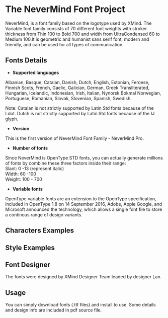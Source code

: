 # The NeverMind Font Project

NeverMind, is a font family based on the logotype used by XMind. The Variable font family consists of 70 different font weights with stroker thickness from Thin 100 to Bold 700 and width from UltraCondensed 60 to Medium 100.It is geometric and humanist sans serif font, modern and friendly, and can be used for all types of communication.

## Fonts Details

* **Supported languages**

Albanian, Basque, Catalan, Danish, Dutch, English, Estonian, Feroese, Finnish Scots, French, Gaelic, Galician, German, Greek Transliterated, Hungarian, Icelandic, Indonesian, Irish, Italian, Nynorsk Bokmal Norwegian, Portuguese, Romanian, Slovak, Slovenian, Spanish, Swedish.

Note: Catalan is not strictly supported by Latin Std fonts because of the Ldot. Dutch is not strictly supported by Latin Std fonts because of the IJ glyph.

* **Version**

This is the first version of NeverMind Font Family - NeverMind Pro.

* **Number of fonts**  

Since NeverMind is OpenType STD fonts, you can actually generate millions of fonts by combine these three factors inside their range:  
Slant: 0 -13 (represent italic)   
Width:  60 -100   
Weight: 100 - 700  

* **Variable fonts**  

OpenType variable fonts are an extension to the OpenType specification, included in OpenType 1.8 on 14 September 2016, Adobe, Apple Google, and Microsoft announced the technology, which allows a single font file to store a continous range of design variants.

## Characters Examples

## Style Examples

## Font Designer

The fonts were designed by XMind Designer Team leaded by designer Lan.  

## Usage

You can simply download fonts (.ttf files) and install to use. Some details and design info are included in pdf source file.

